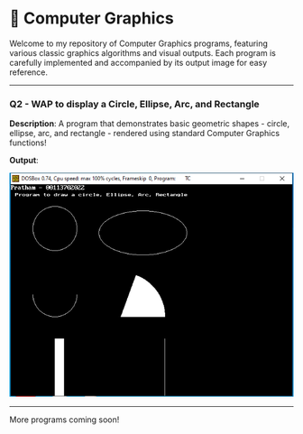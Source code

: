 # 🎨 Computer Graphics

Welcome to my repository of Computer Graphics programs, featuring various classic graphics algorithms and visual outputs. Each program is carefully implemented and accompanied by its output image for easy reference.

---

### Q2 - WAP to display a Circle, Ellipse, Arc, and Rectangle

**Description**:  A program that demonstrates basic geometric shapes - circle, ellipse, arc, and rectangle - rendered using standard Computer Graphics functions!

**Output**:

![Output - Q2](02Gprog.png)

---

More programs coming soon!
